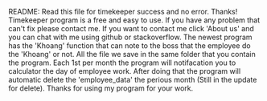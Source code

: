 README:
Read this file for timekeeper success and no error. Thanks!
Timekeeper program is a free and easy to use. If you have any problem that can't fix please contact me. 
If you want to contact me click 'About us' and you can chat with me using github or stackoverflow.
The newest program has the 'Khoang' function that can note to the boss that the employee do the 'Khoang' or not.
All the file we save in the same folder that you contain the program.
Each 1st per month the program will notifacation you to calculator the day of employee work. After doing that the program will automatic delete the 'employee_data' the perious month (Still in the update for delete).
Thanks for using my program for your work.
